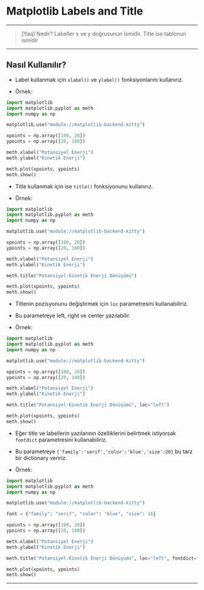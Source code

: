 # Matplotlib Labels and Title

---

> [!faq] Nedir?
> Labeller x ve y doğrusunun ismidir.
> Title ise tablonun ismidir

---

## Nasıl Kullanılır?

- Label kullanmak için `xlabel()` ve `ylabel()` fonksiyonlarını kullanırız.

- Örnek:

```python
import matplotlib
import matplotlib.pyplot as meth
import numpy as np

matplotlib.use("module://matplotlib-backend-kitty")

xpoints = np.array([100, 20])
ypoints = np.array([20, 100])

meth.xlabel("Potansiyel Enerji")
meth.ylabel("Kinetik Enerji")

meth.plot(xpoints, ypoints)
meth.show()
```

- Title kullanmak için ise `title()` fonksiyonunu kullanırız.

- Örnek:

```python
import matplotlib
import matplotlib.pyplot as meth
import numpy as np

matplotlib.use("module://matplotlib-backend-kitty")

xpoints = np.array([100, 20])
ypoints = np.array([20, 100])

meth.xlabel("Potansiyel Enerji")
meth.ylabel("Kinetik Enerji")

meth.title("Potansiyel-Kinetik Enerji Dönüşümü")

meth.plot(xpoints, ypoints)
meth.show()
```

- Titlenin pozisyonunu değiştirmek için `loc` parametresini kullanabiliriz.
- Bu parametreye left, right ve center yazılabilir.

- Örnek:

```python
import matplotlib
import matplotlib.pyplot as meth
import numpy as np

matplotlib.use("module://matplotlib-backend-kitty")

xpoints = np.array([100, 20])
ypoints = np.array([20, 100])

meth.xlabel("Potansiyel Enerji")
meth.ylabel("Kinetik Enerji")

meth.title("Potansiyel-Kinetik Enerji Dönüşümü", loc="left")

meth.plot(xpoints, ypoints)
meth.show()
```

- Eğer title ve labellerin yazılarının özelliklerini belirtmek istiyorsak
  `fontdict` parametresini kullanabiliriz.
- Bu parametreye `{'family':'serif','color':'blue','size':20}` bu tarz bir
  dictionary veririz.

- Örnek:

```python
import matplotlib
import matplotlib.pyplot as meth
import numpy as np

matplotlib.use("module://matplotlib-backend-kitty")

font = {"family": "serif", "color": "blue", "size": 16}

xpoints = np.array([100, 20])
ypoints = np.array([20, 100])

meth.xlabel("Potansiyel Enerji")
meth.ylabel("Kinetik Enerji")

meth.title("Potansiyel-Kinetik Enerji Dönüşümü", loc="left", fontdict=font)

meth.plot(xpoints, ypoints)
meth.show()
```

---
